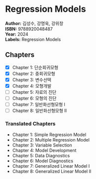 # Regression Models
**Author:** 김성수, 강명욱, 강위창 <br/>
**ISBN:** 9788920048487 <br/>
**Year:** 2024 <br/>
**Labels:** Regression Models

## Chapters
- [x] Chapter 1: 단순회귀모형
- [x] Chapter 2: 중회귀모형
- [x] Chapter 3: 변수선택
- [x] Chapter 4: 모형개발
- [ ] Chapter 5: 자료의 진단
- [ ] Chapter 6: 모형의 진단
- [ ] Chapter 7: 일반화선형모형 Ⅰ
- [ ] Chapter 8: 일반화선형모형 Ⅱ

### Translated Chapters
- Chapter 1: Simple Regression Model
- Chapter 2: Multiple Regression Model
- Chapter 3: Variable Selection
- Chapter 4: Model Development
- Chapter 5: Data Diagnostics
- Chapter 6: Model Diagnostics
- Chapter 7: Generalized Linear Model I
- Chapter 8: Generalized Linear Model II

